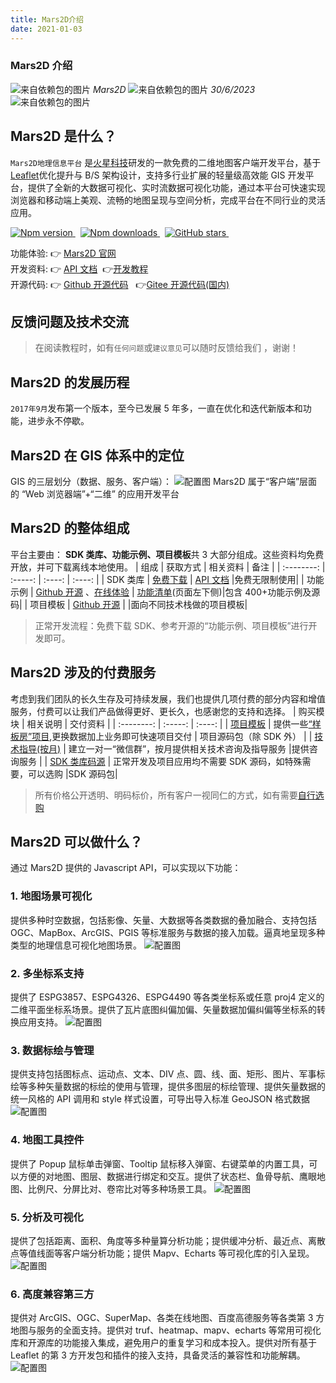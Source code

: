 ```yaml
---
title: Mars2D介绍
date: 2021-01-03
---
```


<h3> Mars2D 介绍 </h3>
<div class='headStyle'>
<img class='images' src="../public/icon/yonghu.svg" alt="来自依赖包的图片">
<i class='text'>Mars2D</i>
<img class='imagess' src="../public/icon/shijian.svg" alt="来自依赖包的图片">
<i class='text'>30/6/2023</i>
<img class='imagess' src="../public/icon/liulan.svg" alt="来自依赖包的图片">
<span class='text' id="busuanzi_container_page_pv">
  <span id="busuanzi_value_page_pv"></span>
</span>
</div>

## Mars2D 是什么？

`Mars2D地理信息平台` 是[火星科技](http://marsgis.cn/)研发的一款免费的二维地图客户端开发平台，基于[Leaflet](https://leafletjs.com/)优化提升与 B/S 架构设计，支持多行业扩展的轻量级高效能 GIS 开发平台，提供了全新的大数据可视化、实时流数据可视化功能，通过本平台可快速实现浏览器和移动端上美观、流畅的地图呈现与空间分析，完成平台在不同行业的灵活应用。

<p>
<a target="_black" href="https://www.npmjs.com/package/mars2d">
<img alt="Npm version" src="https://img.shields.io/npm/v/mars2d.svg?style=flat&logo=npm&label=version"/>
</a>&nbsp;
<a target="_black" href="https://www.npmjs.com/package/mars2d">
<img alt="Npm downloads" src="https://img.shields.io/npm/dt/mars2d?style=flat&logo=npm">
</a>&nbsp;
<a target="_black" href="https://github.com/marsgis/mars2d">
<img alt="GitHub stars" src="https://img.shields.io/github/stars/marsgis/mars2d?style=flat&logo=github">
</a>&nbsp;
</p>

功能体验: 👉 [Mars2D 官网](http://mars2d.cn/)<br />
开发资料: 👉 [API 文档](http://mars2d.cn/api/Map.html)&nbsp; 👉[开发教程](http://mars2d.cn/dev/guide/)<br />
开源代码: 👉 [Github 开源代码](https://github.com/marsgis/mars2d)&nbsp;&nbsp; 👉[Gitee 开源代码(国内)](https://gitee.com/marsgis/mars2d)

## 反馈问题及技术交流

> 在阅读教程时，如有`任何问题`或`建议意见`可以随时反馈给我们 ，谢谢！

## Mars2D 的发展历程

`2017年9月`发布第一个版本，至今已发展 5 年多，一直在优化和迭代新版本和功能，进步永不停歇。

## Mars2D 在 GIS 体系中的定位

GIS 的三层划分（数据、服务、客户端）：
![配置图][1]
Mars2D 属于“客户端”层面的 “Web 浏览器端”+“二维” 的应用开发平台

## Mars2D 的整体组成

平台主要由： **SDK 类库、功能示例、项目模板**共 3 大部分组成。这些资料均免费开放，并可下载离线本地使用。
| 组成 | 获取方式 | 相关资料 | 备注 |
| :--------: | :-----: | :----: | :----: |
| SDK 类库 | [免费下载](/start/download.md) | [API 文档](http://mars2d.cn/apidoc.html#Map) |免费无限制使用|
| 功能示例 | [Github 开源](/mapIntel/open.md) 、[在线体验](http://marsgis.cn/example.html) | [功能清单](http://mars2d.cn/example.html)(页面左下侧)|包含 400+功能示例及源码|
| 项目模板 | [Github 开源](/mapIntel/open.md) | |面向不同技术栈做的项目模板|

> 正常开发流程：免费下载 SDK、参考开源的“功能示例、项目模板”进行开发即可。

## Mars2D 涉及的付费服务

考虑到我们团队的长久生存及可持续发展，我们也提供几项付费的部分内容和增值服务，付费可以让我们产品做得更好、更长久，也感谢您的支持和选择。
| 购买模块 | 相关说明 | 交付资料 |
| :--------: | :-----: | :----: |
| [项目模板](http://mall.marsgis.cn/#/product-list?platform=mars2d&category=project&type=) | 提供一些[“样板房”项目](http://mars2d.cn/template.html),更换数据加上业务即可快速项目交付 | 项目源码包（除 SDK 外） |
| [技术指导(按月)](http://mall.marsgis.cn/#/product/service-monthly) | 建立一对一“微信群”，按月提供相关技术咨询及指导服务 |提供咨询服务 |
| [SDK 类库码源](http://mall.marsgis.cn/#/product/mars2d-sdkcode) | 正常开发及项目应用均不需要 SDK 源码，如特殊需要，可以选购 |SDK 源码包|

> 所有价格公开透明、明码标价，所有客户一视同仁的方式，如有需要[自行选购](http://mall.marsgis.cn/#/product-list?platform=mars2d&category=&type=)

## Mars2D 可以做什么？

通过 Mars2D 提供的 Javascript API，可以实现以下功能：

### 1. 地图场景可视化

提供多种时空数据，包括影像、矢量、大数据等各类数据的叠加融合、支持包括 OGC、MapBox、ArcGIS、PGIS 等标准服务与数据的接入加载。逼真地呈现多种类型的地理信息可视化地图场景。
![配置图][2]

### 2. 多坐标系支持

提供了 ESPG3857、ESPG4326、ESPG4490 等各类坐标系或任意 proj4 定义的二维平面坐标系场景。提供了瓦片底图纠偏加偏、矢量数据加偏纠偏等坐标系的转换应用支持。
![配置图][3]

### 3. 数据标绘与管理

提供支持包括图标点、运动点、文本、DIV 点、圆、线、面、矩形、图片、军事标绘等多种矢量数据的标绘的使用与管理，提供多图层的标绘管理、提供矢量数据的统一风格的 API 调用和 style 样式设置，可导出导入标准 GeoJSON 格式数据
![配置图][4]

### 4. 地图工具控件

提供了 Popup 鼠标单击弹窗、Tooltip 鼠标移入弹窗、右键菜单的内置工具，可以方便的对地图、图层、数据进行绑定和交互。提供了状态栏、鱼骨导航、鹰眼地图、比例尺、分屏比对、卷帘比对等多种场景工具。
![配置图][5]

### 5. 分析及可视化

提供了包括距离、面积、角度等多种量算分析功能；提供缓冲分析、最近点、离散点等值线面等客户端分析功能；提供 Mapv、Echarts 等可视化库的引入呈现。
![配置图][6]

### 6. 高度兼容第三方

提供对 ArcGIS、OGC、SuperMap、各类在线地图、百度高德服务等各类第 3 方地图与服务的全面支持。提供对 truf、heatmap、mapv、echarts 等常用可视化库和开源库的功能接入集成，避免用户的重复学习和成本投入。提供对所有基于 Leaflet 的第 3 方开发包和插件的接入支持，具备灵活的兼容性和功能解耦。
![配置图][7]

[1]: ../public/image/start-architecture-gis.jpg
[2]: ../public/image/gn-1.jpg
[3]: ../public/image/gn-2.jpg
[4]: ../public/image/gn-3.jpg
[5]: ../public/image/gn-4.jpg
[6]: ../public/image/gn-6.jpg
[7]: ../public/image/gn-7.jpg
